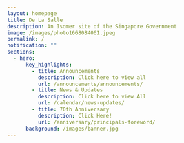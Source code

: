 ```yaml
---
layout: homepage
title: De La Salle
description: An Isomer site of the Singapore Government
image: /images/photo1668084061.jpeg
permalink: /
notification: ""
sections:
  - hero:
      key_highlights:
        - title: Announcements
          description: Click here to view all
          url: /announcements/announcements/
        - title: News & Updates
          description: Click here to view All
          url: /calendar/news-updates/
        - title: 70th Anniversary
          description: Click Here!
          url: /anniversary/principals-foreword/
      background: /images/banner.jpg
---
```

